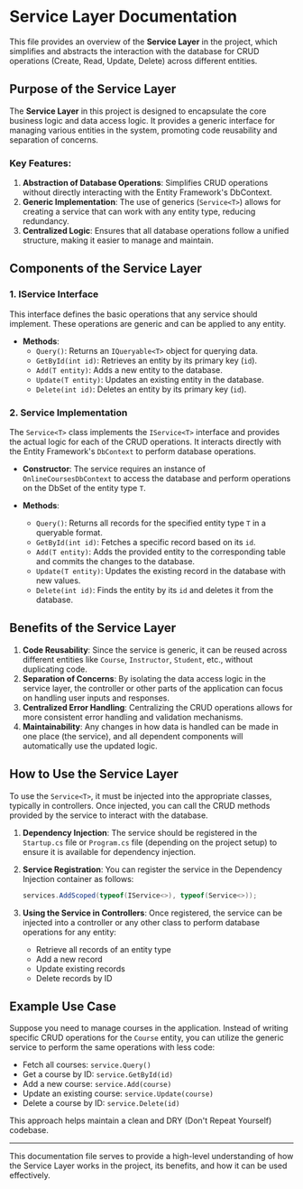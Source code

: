 # Service Layer Documentation

This file provides an overview of the **Service Layer** in the project, which simplifies and abstracts the interaction with the database for CRUD operations (Create, Read, Update, Delete) across different entities.

## Purpose of the Service Layer

The **Service Layer** in this project is designed to encapsulate the core business logic and data access logic. It provides a generic interface for managing various entities in the system, promoting code reusability and separation of concerns.

### Key Features:
1. **Abstraction of Database Operations**: Simplifies CRUD operations without directly interacting with the Entity Framework's DbContext.
2. **Generic Implementation**: The use of generics (`Service<T>`) allows for creating a service that can work with any entity type, reducing redundancy.
3. **Centralized Logic**: Ensures that all database operations follow a unified structure, making it easier to manage and maintain.

## Components of the Service Layer

### 1. **IService<T> Interface**
This interface defines the basic operations that any service should implement. These operations are generic and can be applied to any entity.

- **Methods**:
  - `Query()`: Returns an `IQueryable<T>` object for querying data.
  - `GetById(int id)`: Retrieves an entity by its primary key (`id`).
  - `Add(T entity)`: Adds a new entity to the database.
  - `Update(T entity)`: Updates an existing entity in the database.
  - `Delete(int id)`: Deletes an entity by its primary key (`id`).

### 2. **Service<T> Implementation**
The `Service<T>` class implements the `IService<T>` interface and provides the actual logic for each of the CRUD operations. It interacts directly with the Entity Framework's `DbContext` to perform database operations.

- **Constructor**:
  The service requires an instance of `OnlineCoursesDbContext` to access the database and perform operations on the DbSet of the entity type `T`.

- **Methods**:
  - `Query()`: Returns all records for the specified entity type `T` in a queryable format.
  - `GetById(int id)`: Fetches a specific record based on its `id`.
  - `Add(T entity)`: Adds the provided entity to the corresponding table and commits the changes to the database.
  - `Update(T entity)`: Updates the existing record in the database with new values.
  - `Delete(int id)`: Finds the entity by its `id` and deletes it from the database.

## Benefits of the Service Layer

1. **Code Reusability**: Since the service is generic, it can be reused across different entities like `Course`, `Instructor`, `Student`, etc., without duplicating code.
2. **Separation of Concerns**: By isolating the data access logic in the service layer, the controller or other parts of the application can focus on handling user inputs and responses.
3. **Centralized Error Handling**: Centralizing the CRUD operations allows for more consistent error handling and validation mechanisms.
4. **Maintainability**: Any changes in how data is handled can be made in one place (the service), and all dependent components will automatically use the updated logic.

## How to Use the Service Layer

To use the `Service<T>`, it must be injected into the appropriate classes, typically in controllers. Once injected, you can call the CRUD methods provided by the service to interact with the database.

1. **Dependency Injection**: The service should be registered in the `Startup.cs` file or `Program.cs` file (depending on the project setup) to ensure it is available for dependency injection.

2. **Service Registration**:
   You can register the service in the Dependency Injection container as follows:
   
   ```csharp
   services.AddScoped(typeof(IService<>), typeof(Service<>));
   ```

3. **Using the Service in Controllers**:
   Once registered, the service can be injected into a controller or any other class to perform database operations for any entity:

   - Retrieve all records of an entity type
   - Add a new record
   - Update existing records
   - Delete records by ID

## Example Use Case

Suppose you need to manage courses in the application. Instead of writing specific CRUD operations for the `Course` entity, you can utilize the generic service to perform the same operations with less code:

- Fetch all courses: `service.Query()`
- Get a course by ID: `service.GetById(id)`
- Add a new course: `service.Add(course)`
- Update an existing course: `service.Update(course)`
- Delete a course by ID: `service.Delete(id)`

This approach helps maintain a clean and DRY (Don't Repeat Yourself) codebase.

---

This documentation file serves to provide a high-level understanding of how the Service Layer works in the project, its benefits, and how it can be used effectively.

